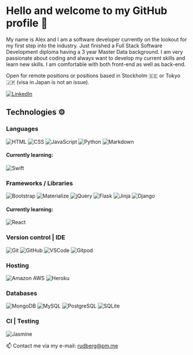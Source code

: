 # Hello and welcome to my GitHub profile 👋

My name is Alex and I am a software developer currently on the lookout for my first step into the industry. Just finished a Full Stack
Software Development diploma having a 3 year Master Data background. I am very passionate about coding and
always want to develop my current skills and learn new skills. I am comfortable with both front-end as well as back-end.

Open for remote positions or positions based in Stockholm 🇸🇪 or Tokyo 🇯🇵 (visa in Japan is not an issue).

[![LinkedIn](https://img.shields.io/badge/LinkedIn%20-%230A66C2.svg?&style=for-the-badge&logo=LinkedIn&logoColor=FFFFFF)](https://www.linkedin.com/in/rudberg/)


## Technologies ⚙️

### Languages

![HTML](https://camo.githubusercontent.com/5480d1eff5a79c0d17f5943b43854db41371dd086755084a4804155410bc43c4/68747470733a2f2f696d672e736869656c64732e696f2f62616467652f48544d4c352532302d2532334533344632362e7376673f267374796c653d666f722d7468652d6261646765266c6f676f3d48544d4c35266c6f676f436f6c6f723d464646464646)
![CSS](https://camo.githubusercontent.com/051dbf3ef28983274b9809ad347f38e8b7b9542f7bb55d46e63e28ece185b948/68747470733a2f2f696d672e736869656c64732e696f2f62616467652f435353332532302d2532333135373242362e7376673f267374796c653d666f722d7468652d6261646765266c6f676f3d43535333266c6f676f436f6c6f723d464646464646)
![JavaScript](https://camo.githubusercontent.com/374b918b8ae63bb41368cb76373e32cb62f30b7ed7f0ddacb69b301be715db06/68747470733a2f2f696d672e736869656c64732e696f2f62616467652f4a6176615363726970742532302d2532333332333333302e7376673f267374796c653d666f722d7468652d6261646765266c6f676f3d4a617661536372697074266c6f676f436f6c6f723d463744463145)
![Python](https://camo.githubusercontent.com/e70bef5ceeda3bf1fbefbf23902097fe10dca5fbf46fdbf6c1698dd4487073ef/68747470733a2f2f696d672e736869656c64732e696f2f62616467652f507974686f6e2532302d2532333030344437412e7376673f267374796c653d666f722d7468652d6261646765266c6f676f3d707974686f6e266c6f676f436f6c6f723d666664663736)
![Markdown](https://img.shields.io/badge/Markdown%20-%23000000.svg?&style=for-the-badge&logo=Markdown&logoColor=FFFFFF)

#### Currently learning:
![Swift](https://img.shields.io/badge/Swift-gray?style=for-the-badge&logo=Swift)

### Frameworks / Libraries

![Bootstrap](https://camo.githubusercontent.com/01be0850b0aa23bb04dcf6bc223baaae9158287099e564622e28b51842a34edf/68747470733a2f2f696d672e736869656c64732e696f2f62616467652f426f6f7473747261702532302d2532333536334437432e7376673f267374796c653d666f722d7468652d6261646765266c6f676f3d426f6f747374726170266c6f676f436f6c6f723d464646464646)
![Materialize](https://camo.githubusercontent.com/c8762390bf06d2f6ea92807d4728a3d2c2f44c1105a3187a3c48ddc2ad6671c5/68747470733a2f2f696d672e736869656c64732e696f2f62616467652f4d6174657269616c697a652532302d2532334545364537332e7376673f267374796c653d666f722d7468652d6261646765266c6f676f3d4d6174657269616c697a65266c6f676f436f6c6f723d464646464646)
![jQuery](https://camo.githubusercontent.com/3c4aaf4df17dea015895003562a12e1fe330e920a29d97ca2638f0f446512199/68747470733a2f2f696d672e736869656c64732e696f2f62616467652f6a51756572792532302d2532333145324533422e7376673f267374796c653d666f722d7468652d6261646765266c6f676f3d6a5175657279266c6f676f436f6c6f723d323141434532)
![Flask](https://camo.githubusercontent.com/b405bbd2bb2ed0c21a713d7d42766bc0d93c22bf704a2e9d27359a92d010c509/68747470733a2f2f696d672e736869656c64732e696f2f62616467652f466c61736b2532302d2532333030303030302e7376673f267374796c653d666f722d7468652d6261646765266c6f676f3d466c61736b266c6f676f436f6c6f723d464646464646)
![Jinja](https://camo.githubusercontent.com/934dbb9355cbb7b8d5cbf77cccd7f94c8e8e4ba695668b6a57e8d59020a4ec31/68747470733a2f2f696d672e736869656c64732e696f2f62616467652f4a696e6a612532302d2532333030303030302e7376673f267374796c653d666f722d7468652d6261646765266c6f676f3d4a696e6a61266c6f676f436f6c6f723d423431373137)
![Django](https://camo.githubusercontent.com/23a766430089815ddaf27783cbe08dda20ade770b0beddecb06a1a41ca9ad132/68747470733a2f2f696d672e736869656c64732e696f2f62616467652f446a616e676f2532302d2532333039324532302e7376673f267374796c653d666f722d7468652d6261646765266c6f676f3d446a616e676f266c6f676f436f6c6f723d464646464646)

#### Currently learning:
![React](https://img.shields.io/badge/React-gray?style=for-the-badge&logo=React)

### Version control | IDE

![Git](https://camo.githubusercontent.com/0cc6318785fdcacd7a6eabcc3cc7b2f7f63b0e014b14d9c5528dacab16c4c221/68747470733a2f2f696d672e736869656c64732e696f2f62616467652f4769742532302d2532333330324632462e7376673f267374796c653d666f722d7468652d6261646765266c6f676f3d476974266c6f676f436f6c6f723d463035303332)
![GitHub](https://img.shields.io/badge/GitHub%20-%23181717.svg?&style=for-the-badge&logo=GitHub&logoColor=FFFFFF)
![VSCode](https://camo.githubusercontent.com/bf7d164e2e38636f4c7d56a0ea8f643bed6426f4bbec74fee54dac6c4535b4de/68747470733a2f2f696d672e736869656c64732e696f2f62616467652f5653436f64652532302d2532333242324233302e7376673f267374796c653d666f722d7468652d6261646765266c6f676f3d56697375616c25323053747564696f253230436f6465266c6f676f436f6c6f723d303037414343)
![Gitpod](https://img.shields.io/badge/Gitpod%20-%231D1D1D.svg?&style=for-the-badge&logo=Gitpod&logoColor=1AA6E4)


### Hosting 

![Amazon AWS](https://img.shields.io/badge/Amazon%20AWS%20-%23232F3E.svg?&style=for-the-badge&logo=Amazon%20AWS&logoColor=FF9900)
![Heroku](https://img.shields.io/badge/Heroku%20-%23430098.svg?&style=for-the-badge&logo=Heroku&logoColor=FFFFFF)


### Databases

![MongoDB](https://img.shields.io/badge/MongoDB%20-%233F2E1E.svg?&style=for-the-badge&logo=MongoDB&logoColor=47A248)
![MySQL](https://img.shields.io/badge/MySQL%20-%2300758F.svg?&style=for-the-badge&logo=MySQL&logoColor=FFFFFF)
![PostgreSQL](https://img.shields.io/badge/PostgreSQL%20-%23336791.svg?&style=for-the-badge&logo=PostgreSQL&logoColor=FFFFFF)
![SQLite](https://img.shields.io/badge/SQLite%20-%23003B57.svg?&style=for-the-badge&logo=SQLite&logoColor=FFFFFF)


### CI | Testing
![Jasmine](https://img.shields.io/badge/Jasmine%20-%238A4182.svg?&style=for-the-badge&logo=Jasmine&logoColor=FFFFFF)



📫 Contact me via my e-mail: rudberg@pm.me
